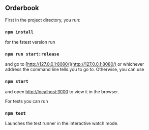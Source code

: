 ## Orderbook

First in the project directory, you run:

### `npm install`

for the fstest version run 

### `npm run start:release`

and go to [http://127.0.0.1:8080/](http://127.0.0.1:8080/) or whichever address the command line tells you to go to.  Otherwise, you can use

### `npm start`

and open [http://localhost:3000](http://localhost:3000) to view it in the browser.

For tests you can run

### `npm test`

Launches the test runner in the interactive watch mode.